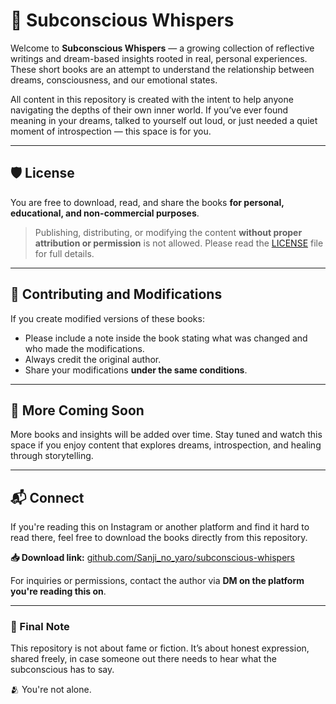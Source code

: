 # 📖 Subconscious Whispers

Welcome to **Subconscious Whispers** — a growing collection of reflective writings and dream-based insights rooted in real, personal experiences. These short books are an attempt to understand the relationship between dreams, consciousness, and our emotional states.

All content in this repository is created with the intent to help anyone navigating the depths of their own inner world. If you’ve ever found meaning in your dreams, talked to yourself out loud, or just needed a quiet moment of introspection — this space is for you.

---

## 🛡️ License

You are free to download, read, and share the books **for personal, educational, and non-commercial purposes**.

> Publishing, distributing, or modifying the content **without proper attribution or permission** is not allowed. Please read the [LICENSE](./LICENSE) file for full details.

---

## 📢 Contributing and Modifications

If you create modified versions of these books:
- Please include a note inside the book stating what was changed and who made the modifications.
- Always credit the original author.
- Share your modifications **under the same conditions**.

---

## 🔮 More Coming Soon

More books and insights will be added over time. Stay tuned and watch this space if you enjoy content that explores dreams, introspection, and healing through storytelling.

---

## 📬 Connect

If you're reading this on Instagram or another platform and find it hard to read there, feel free to download the books directly from this repository.

**📥 Download link:** [github.com/Sanji_no_yaro/subconscious-whispers](https://github.com/Sanji-no-yaro/subconscious-whispers)

For inquiries or permissions, contact the author via **DM on the platform you're reading this on**.

---

### 💬 Final Note

This repository is not about fame or fiction. It’s about honest expression, shared freely, in case someone out there needs to hear what the subconscious has to say.

🫂 You're not alone.  
